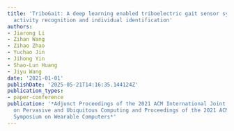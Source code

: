 ```yaml
---
title: 'TriboGait: A deep learning enabled triboelectric gait sensor system for human
  activity recognition and individual identification'
authors:
- Jiarong Li
- Zihan Wang
- Zihao Zhao
- Yuchao Jin
- Jihong Yin
- Shao-Lun Huang
- Jiyu Wang
date: '2021-01-01'
publishDate: '2025-05-21T14:16:35.144124Z'
publication_types:
- paper-conference
publication: '*Adjunct Proceedings of the 2021 ACM International Joint Conference
  on Pervasive and Ubiquitous Computing and Proceedings of the 2021 ACM International
  Symposium on Wearable Computers*'
---
```

